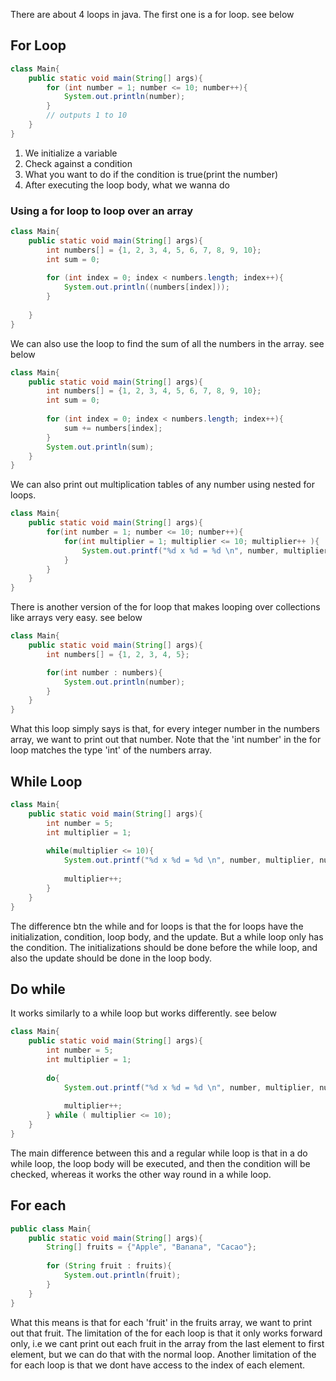 There are about 4 loops in java. The first one is a for loop. see below
## For Loop
```java
class Main{
    public static void main(String[] args){
        for (int number = 1; number <= 10; number++){
            System.out.println(number);
        }
        // outputs 1 to 10
    }
}
```
1. We initialize a variable 
2. Check against a condition
3. What you want to do if the condition is true(print the number)
4. After executing the loop body, what we wanna do

### Using a for loop to loop over an array
```java
class Main{
    public static void main(String[] args){
        int numbers[] = {1, 2, 3, 4, 5, 6, 7, 8, 9, 10};
        int sum = 0;
        
        for (int index = 0; index < numbers.length; index++){
            System.out.println((numbers[index]));
        }
        
    }
}
```

We can also use the loop to find the sum of all the numbers in the array. see below
```java
class Main{
    public static void main(String[] args){
        int numbers[] = {1, 2, 3, 4, 5, 6, 7, 8, 9, 10};
        int sum = 0;
        
        for (int index = 0; index < numbers.length; index++){
            sum += numbers[index];
        }
        System.out.println(sum);
    }
}
```

We can also print out multiplication tables of any number using nested for loops.
```java
class Main{
    public static void main(String[] args){
        for(int number = 1; number <= 10; number++){
            for(int multiplier = 1; multiplier <= 10; multiplier++ ){
                System.out.printf("%d x %d = %d \n", number, multiplier, number*multiplier);
            }
        }
    }
}
```

There is another version of the for loop that makes looping over collections like arrays very easy. see below
```java
class Main{
    public static void main(String[] args){
        int numbers[] = {1, 2, 3, 4, 5};

        for(int number : numbers){
            System.out.println(number);
        }
    }
}
```
What this loop simply says is that, for every integer number in the numbers array, we want to print out that number. Note that the 'int number' in the for loop matches the type 'int' of the numbers array.


## While Loop
```java
class Main{
    public static void main(String[] args){
        int number = 5;
        int multiplier = 1;
        
        while(multiplier <= 10){
            System.out.printf("%d x %d = %d \n", number, multiplier, number * multiplier);
            
            multiplier++;
        }
    }
}
```
The difference btn the while and for loops is that the for loops have the initialization, condition, loop body, and the update. But a while loop only has the condition. The initializations should be done before the while loop, and also the update should be done in the loop body.


## Do while
It works similarly to a while loop but works differently. see below
```java
class Main{
    public static void main(String[] args){
        int number = 5;
        int multiplier = 1;
        
        do{
            System.out.printf("%d x %d = %d \n", number, multiplier, number * multiplier);
            
            multiplier++;
        } while ( multiplier <= 10);
    }
}
```
The main difference between this and a regular while loop is that in a do while loop, the loop body will be executed, and then the condition will be checked, whereas it works the other way round in a while loop.

## For each
```java
public class Main{
    public static void main(String[] args){
        String[] fruits = {"Apple", "Banana", "Cacao"};
        
        for (String fruit : fruits){
            System.out.println(fruit);
        }
    }
}
```
What this means is that for each 'fruit' in the fruits array, we want to print out that fruit. The limitation of the for each loop is that it only works forward only, i.e we cant print out each fruit in the array from the last element to first element, but we can do that with the normal loop. Another limitation of the for each loop is that we dont have access to the index of each element.
